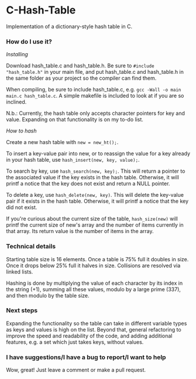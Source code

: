 # C-Hash-Table
Implementation of a dictionary-style hash table in C.


### How do I use it?
_Installing_

Download hash_table.c and hash_table.h. Be sure to `#include "hash_table.h"` in your main file, and put hash_table.c and hash_table.h in the same folder as your project so the compiler can find them.

When compiling, be sure to include hash_table.c, e.g. `gcc -Wall -o main main.c hash_table.c`. A simple makefile is included to look at if you are so inclined.

N.b.: Currently, the hash table only accepts character pointers for key and value. Expanding on that functionality is on my to-do list.

_How to hash_

Create a new hash table with `new = new_ht();`. 

To insert a key-value pair into new, or to reassign the value for a key already in your hash table, use `hash_insert(new, key, value);`. 

To search by key, use `hash_search(new, key);`. This will return a pointer to the associated value if the key exists in the hash table. Otherwise, it will printf a notice that the key does not exist and return a NULL pointer.

To delete a key, use `hash_delete(new, key)`. This will delete the key-value pair if it exists in the hash table. Otherwise, it will printf a notice that the key did not exist. 

If you're curious about the current size of the table, `hash_size(new)` will printf the current size of new's array and the number of items currently in that array. Its return value is the number of items in the array. 


### Technical details
Starting table size is 16 elements. Once a table is 75% full it doubles in size. Once it drops below 25% full it halves in size. Collisions are resolved via linked lists. 

Hashing is done by multiplying the value of each character by its index in the string (+1), summing all these values, modulo by a large prime (337), and then modulo by the table size. 


### Next steps
Expanding the functionality so the table can take in different variable types as keys and values is high on the list. Beyond that, general refactoring to improve the speed and readability of the code, and adding additional features, e.g. a set which just takes keys, without values.


### I have suggestions/I have a bug to report/I want to help
Wow, great! Just leave a comment or make a pull request. 
